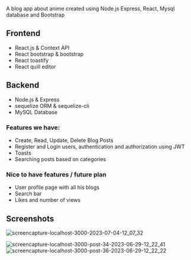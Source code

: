 A blog app about anime created using Node.js Express, React, Mysql database and Bootstrap

## Frontend
- React.js & Context API
- React bootstrap & bootstrap
- React toastify
- React quill editor

## Backend
- Node.js & Express
- sequelize ORM & sequelize-cli
- MySQL Database

### Features we have:
- Create, Read, Update, Delete Blog Posts
- Register and Login users, authentication and authorization using JWT
- Toasts
- Searching posts based on categories

### Nice to have features / future plan
- User profile page with all his blogs
- Search bar
- Likes and number of views

## Screenshots
![screencapture-localhost-3000-2023-07-04-12_07_32](https://github.com/Reetam101/Aniblogs/assets/59496980/fcb5bdff-dc0b-4537-b286-86b29215a04f)

![screencapture-localhost-3000-post-34-2023-06-29-12_22_41](https://github.com/Reetam101/Aniblogs/assets/59496980/cb53bfa4-eb9d-48cd-bb3e-e8d70cf31214)
![screencapture-localhost-3000-post-36-2023-06-29-12_22_22](https://github.com/Reetam101/Aniblogs/assets/59496980/815ecf62-9db2-467d-b0fd-d0c9088bd928)

